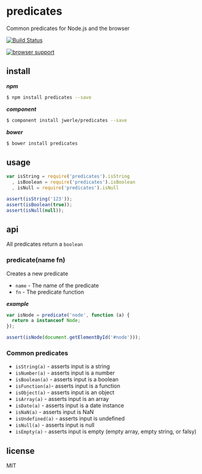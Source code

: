 predicates
===

Common predicates for Node.js and the browser

[![Build Status](https://travis-ci.org/jwerle/predicates.png)](https://travis-ci.org/jwerle/predicates)

[![browser support](https://ci.testling.com/jwerle/predicates.png)](https://ci.testling.com/jwerle/predicates)

## install

***npm***

```sh
$ npm install predicates --save
```

***component***

```sh
$ component install jwerle/predicates --save
```

***bower***

```sh
$ bower install predicates
```

## usage

```js
var isString = require('predicates').isString
  , isBoolean = require('predicates').isBoolean
  , isNull = require('predicates').isNull

assert(isString('123'));
assert(isBoolean(true));
assert(isNull(null));
```

## api

All predicates return a `boolean`

### predicate(name fn)

Creates a new predicate

* `name` - The name of the predicate
* `fn` - The predicate function

***example***

```js
var isNode = predicate('node', function (a) {
  return a instanceof Node;
});

assert(isNode(document.getElementById('#node')));
```

### Common predicates

* `isString(a)` - asserts input is a string
* `isNumber(a)` - asserts input is a number
* `isBoolean(a)` - asserts input is a boolean
* `isFunction(a)`- asserts input is a function
* `isObject(a)` - asserts input is an object
* `isArray(a)` - asserts input is an array
* `isDate(a)` - asserts input is a date instance
* `isNaN(a)` - asserts input is NaN
* `isUndefined(a)` - asserts input is undefined
* `isNull(a)` - asserts input is null
* `isEmpty(a)` - asserts input is empty (empty array, empty string, or falsy)

## license

MIT